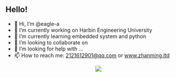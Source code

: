 
## Hello! 
- 👋 Hi, I’m @eagle-a
- 🔭 I’m currently working on Harbin Engineering University
- 🌱 I’m currently learning embedded system and python
- 👯 I’m looking to collaborate on 
- 🤔 I’m looking for help with ...
- 📫 How to reach me: 2121612901@qq.com or www.zhanming.ltd


<div align="center"> <img src="https://activity-graph.herokuapp.com/graph?username=eagle-a&theme=xcode" /> </div>
